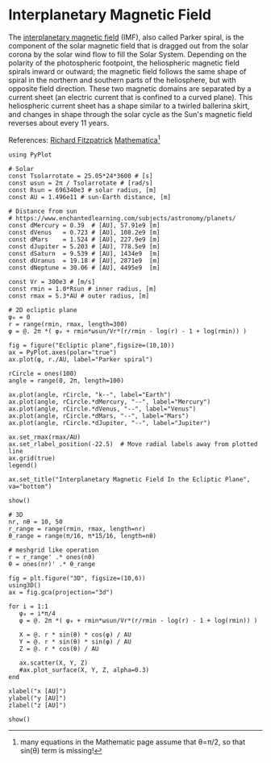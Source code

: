 # Interplanetary Magnetic Field

The [interplanetary magnetic field](https://en.wikipedia.org/wiki/Interplanetary_magnetic_field) (IMF), also called Parker spiral, is the component of the solar magnetic field that is dragged out from the solar corona by the solar wind flow to fill the Solar System. Depending on the polarity of the photospheric footpoint, the heliospheric magnetic field spirals inward or outward; the magnetic field follows the same shape of spiral in the northern and southern parts of the heliosphere, but with opposite field direction. These two magnetic domains are separated by a current sheet (an electric current that is confined to a curved plane). This heliospheric current sheet has a shape similar to a twirled ballerina skirt, and changes in shape through the solar cycle as the Sun's magnetic field reverses about every 11 years. 

References:
[Richard Fitzpatrick](https://farside.ph.utexas.edu/teaching/plasma/lectures1/node68.html)
[Mathematica](https://demonstrations.wolfram.com/TheInterplanetaryMagneticFieldParkerSpiral/)[^1]

[^1]: many equations in the Mathematic page assume that θ=π/2, so that sin(θ) term is missing!

```@example 1
using PyPlot

# Solar
const Tsolarrotate = 25.05*24*3600 # [s]
const ωsun = 2π / Tsolarrotate # [rad/s]
const Rsun = 696340e3 # solar radius, [m]
const AU = 1.496e11 # sun-Earth distance, [m]

# Distance from sun
# https://www.enchantedlearning.com/subjects/astronomy/planets/
const dMercury = 0.39  # [AU], 57.91e9 [m]
const dVenus   = 0.723 # [AU], 108.2e9 [m]
const dMars    = 1.524 # [AU], 227.9e9 [m]
const dJupiter = 5.203 # [AU], 778.5e9 [m]
const dSaturn  = 9.539 # [AU], 1434e9  [m]
const dUranus  = 19.18 # [AU], 2871e9  [m]
const dNeptune = 30.06 # [AU], 4495e9  [m]

const Vr = 300e3 # [m/s]
const rmin = 1.0*Rsun # inner radius, [m]
const rmax = 5.3*AU # outer radius, [m]

# 2D ecliptic plane
φ₀ = 0
r = range(rmin, rmax, length=300)
φ = @. 2π *( φ₀ + rmin*ωsun/Vr*(r/rmin - log(r) - 1 + log(rmin)) )

fig = figure("Ecliptic plane",figsize=(10,10))
ax = PyPlot.axes(polar="true")
ax.plot(φ, r./AU, label="Parker spiral")

rCircle = ones(100)
angle = range(0, 2π, length=100)

ax.plot(angle, rCircle, "k--", label="Earth")
ax.plot(angle, rCircle.*dMercury, "--", label="Mercury")
ax.plot(angle, rCircle.*dVenus, "--", label="Venus")
ax.plot(angle, rCircle.*dMars, "--", label="Mars")
ax.plot(angle, rCircle.*dJupiter, "--", label="Jupiter")

ax.set_rmax(rmax/AU)
ax.set_rlabel_position(-22.5)  # Move radial labels away from plotted line
ax.grid(true)
legend()

ax.set_title("Interplanetary Magnetic Field In the Ecliptic Plane", va="bottom")

show()
```

```@example 1
# 3D
nr, nθ = 10, 50
r_range = range(rmin, rmax, length=nr)
θ_range = range(π/16, π*15/16, length=nθ)

# meshgrid like operation
r = r_range' .* ones(nθ)
θ = ones(nr)' .* θ_range

fig = plt.figure("3D", figsize=(10,6))
using3D()
ax = fig.gca(projection="3d")

for i = 1:1
   φ₀ = i*π/4
   φ = @. 2π *( φ₀ + rmin*ωsun/Vr*(r/rmin - log(r) - 1 + log(rmin)) )

   X = @. r * sin(θ) * cos(φ) / AU
   Y = @. r * sin(θ) * sin(φ) / AU
   Z = @. r * cos(θ) / AU

   ax.scatter(X, Y, Z)
   #ax.plot_surface(X, Y, Z, alpha=0.3)
end

xlabel("x [AU]")
ylabel("y [AU]")
zlabel("z [AU]")

show()
```